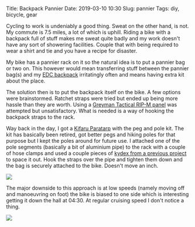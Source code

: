 Title: Backpack Pannier
Date: 2019-03-10 10:30
Slug: pannier
Tags: diy, bicycle, gear

Cycling to work is undeniably a good thing. Sweat on the other hand, is not. My commute is 7.5 miles, a lot of which is uphill. Riding a bike with a backpack full of stuff makes me sweat quite badly and my work doesn't have any sort of showering facilities. Couple that with being required to wear a shirt and tie and you have a recipe for disaster.

My bike has a pannier rack on it so the natural idea is to put a pannier bag or two on. This however would mean transferring stuff between the pannier bag(s) and my [EDC backpack](https://www.goruck.com/GR1) irritatingly often and means having extra kit about the place.

The solution then is to put the backpack itself on the bike. A few options were brainstormed. Ratchet straps were tried but ended up being more hassle than they are worth. Using a [Greyman Tactical RIP-M panel](https://greyman-tactical.com/collections/rigid-molle-panels-rip-m-1) was attempted but unsatisfactory. What is needed is a way of hooking the backpack straps to the rack.

Way back in the day, I got a [Kifaru Paratarp](https://store.kifaru.net/paratarp-p83.aspx) with the peg and pole kit. The kit has basically been retired, got better pegs and hiking poles for that purpose but I kept the poles around for future use. I attached one of the pole segments (basically a bit of aluminium pipe) to the rack with a couple of hose clamps and used a couple pieces of [kydex from a previous project](/2018/10/09/framesheet) to space it out. Hook the straps over the pipe and tighten them down and the bag is securely attached to the bike. Doesn't move an inch.

<img src="/images/2019-03-10 pack-attached.jpg" class="align-center" />

The major downside to this approach is at low speeds (namely moving off and manoeuvring on foot) the bike is biased to one side which is interesting getting it down the hall at 04:30. At regular cruising speed I don't notice a thing.

<img src="/images/2019-03-10 pannier.jpg" class="align-center" />
